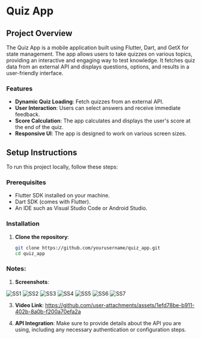 # Quiz App

## Project Overview

The Quiz App is a mobile application built using Flutter, Dart, and GetX for state management. The app allows users to take quizzes on various topics, providing an interactive and engaging way to test knowledge. It fetches quiz data from an external API and displays questions, options, and results in a user-friendly interface.

### Features

- **Dynamic Quiz Loading**: Fetch quizzes from an external API.
- **User  Interaction**: Users can select answers and receive immediate feedback.
- **Score Calculation**: The app calculates and displays the user's score at the end of the quiz.
- **Responsive UI**: The app is designed to work on various screen sizes.

## Setup Instructions

To run this project locally, follow these steps:

### Prerequisites

- Flutter SDK installed on your machine.
- Dart SDK (comes with Flutter).
- An IDE such as Visual Studio Code or Android Studio.

### Installation

1. **Clone the repository**:
   ```bash
   git clone https://github.com/yourusername/quiz_app.git
   cd quiz_app


### Notes:

1. **Screenshots**:
   
![SS1](https://github.com/user-attachments/assets/f7ebf638-d931-4885-ba1a-c321dd1e04f8)       ![SS2](https://github.com/user-attachments/assets/22cc2c5e-69e9-48ec-8d28-4a1f0ce1a030)
![SS3](https://github.com/user-attachments/assets/51e9e5b7-99c5-4c30-a9db-a74dcf23f8d5)       ![SS4](https://github.com/user-attachments/assets/9f91fd82-1060-4b3c-92e1-aede0d54e9bd)
![SS5](https://github.com/user-attachments/assets/df7c5248-05aa-4b84-ae45-0f85dbbdcde5)       ![SS6](https://github.com/user-attachments/assets/28d27027-fe23-43c7-88c6-94bc439d5d8d)
![SS7](https://github.com/user-attachments/assets/c8ce0d51-9635-4184-9daa-20f0deb85550)

3. **Video Link**: 
https://github.com/user-attachments/assets/1efd78be-b911-402b-8a0b-f200a70efa2a

4. **API Integration**: Make sure to provide details about the API you are using, including any necessary authentication or configuration steps.
